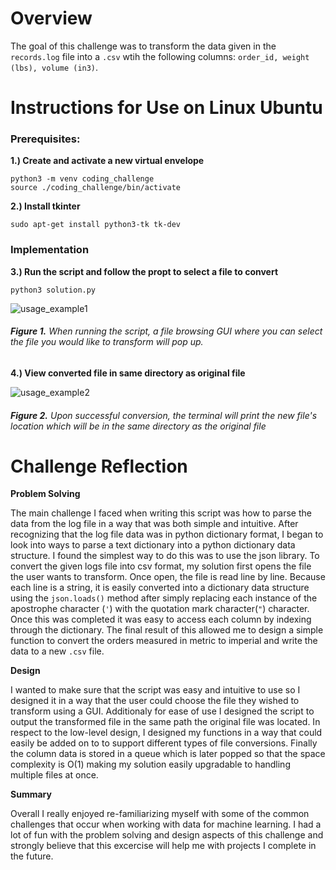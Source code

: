 # Overview
The goal of this challenge was to transform the data given in the ```records.log``` file into a ```.csv``` wtih the following columns: ```order_id, weight (lbs), volume (in3)```. 

# Instructions for Use on Linux Ubuntu

### Prerequisites:

**1.) Create and activate a new virtual envelope**
```
python3 -m venv coding_challenge 
source ./coding_challenge/bin/activate
```

**2.) Install tkinter**
```
sudo apt-get install python3-tk tk-dev
```


### Implementation

**3.) Run the script and follow the propt to select a file to convert**
```
python3 solution.py
```
![usage_example1](https://user-images.githubusercontent.com/8731829/97803340-25d90980-1c0f-11eb-8a33-b5b3db070c3d.png)

###### **Figure 1.** When running the script, a file browsing GUI where you can select the file you would like to transform will pop up.

**4.) View converted file in same directory as original file**

![usage_example2](https://user-images.githubusercontent.com/8731829/97803348-2b365400-1c0f-11eb-9aec-dd38b8e2c074.png)

###### **Figure 2.** Upon successful conversion, the terminal will print the new file's location which will be in the same directory as the original file

# Challenge Reflection


**Problem Solving**

The main challenge I faced when writing this script was how to parse the data from the log file in a way that was both simple and intuitive.  After recognizing that the log file data was in python dictionary format, I began to look into ways to parse a text dictionary into a python dictionary data structure.  I found the simplest way to do this was to use the json library.  To convert the given logs file into csv format, my solution first opens the file the user wants to transform.  Once open, the file is read line by line.  Because each line is a string, it is easily converted into a dictionary data structure using the ```json.loads()``` method after simply replacing each instance of the apostrophe character (```'```) with the quotation mark character(```"```) character.  Once this was completed it was easy to access each column by indexing through the dictionary.  The final result of this allowed me to design a simple function to convert the orders measured in metric to imperial and write the data to a new ```.csv``` file.

**Design**

I wanted to make sure that the script was easy and intuitive to use so I designed it in a way that the user could choose the file they wished to transform using a GUI.  Additionaly for ease of use I designed the script to output the transformed file in the same path the original file was located.  In respect to the low-level design, I designed my functions in a way that could easily be added on to to support different types of file conversions.  Finally the column data is stored in a queue which is later popped so that the space complexity is O(1) making my solution easily upgradable to handling multiple files at once.

**Summary**

Overall I really enjoyed re-familiarizing myself with some of the common challenges that occur when working with data for machine learning.  I had a lot of fun with the problem solving and design aspects of this challenge and strongly believe that this excercise will help me with projects I complete in the future.
